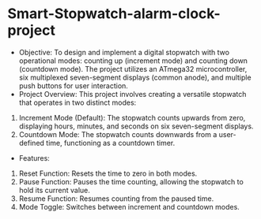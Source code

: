 # Smart-Stopwatch-alarm-clock-project
- Objective: To design and implement a digital stopwatch with two operational modes: counting up (increment mode) and counting down (countdown mode). The project utilizes an ATmega32 microcontroller, six multiplexed seven-segment displays (common anode), and multiple push buttons for user interaction.
- Project Overview: This project involves creating a versatile stopwatch that operates in two distinct modes:
1. Increment Mode (Default): The stopwatch counts upwards from zero, displaying hours, minutes, and seconds on six seven-segment displays.
2. Countdown Mode: The stopwatch counts downwards from a user-defined time, functioning as a countdown timer.
- Features:
1) Reset Function: Resets the time to zero in both modes.
2) Pause Function: Pauses the time counting, allowing the stopwatch to hold its current value.
3) Resume Function: Resumes counting from the paused time.
4) Mode Toggle: Switches between increment and countdown modes.
